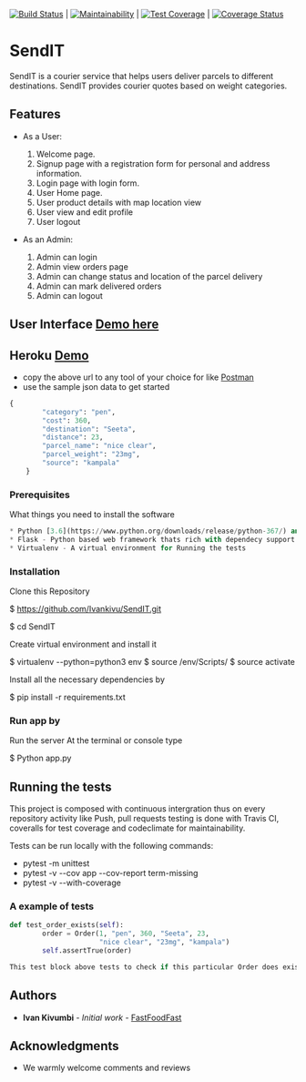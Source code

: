 [![Build Status](https://travis-ci.com/Ivankivu/SendIT.svg?branch=161794702-e4129693-sendit-api)](https://travis-ci.com/Ivankivu/SendIT) | [![Maintainability](https://api.codeclimate.com/v1/badges/e98ad700ef47397de5a0/maintainability)](https://codeclimate.com/github/Ivankivu/SendIT/maintainability) | [![Test Coverage](https://api.codeclimate.com/v1/badges/e98ad700ef47397de5a0/test_coverage)](https://codeclimate.com/github/Ivankivu/SendIT/test_coverage) | [![Coverage Status](https://coveralls.io/repos/github/Ivankivu/SendIT/badge.svg?branch=161794702-e4129693-sendit-api)](https://coveralls.io/github/Ivankivu/SendIT?branch=161794702-e4129693-sendit-api)

# SendIT

SendIT is a courier service that helps users deliver parcels to different destinations. SendIT provides courier quotes based on weight categories.

## Features

* As a User:
    1. Welcome page.
    2. Signup page with a registration form for personal and address information.
    3. Login page with login form.
    4. User Home page.
    5. User product details with map location view
    6. User view and edit profile
    7. User logout

* As an Admin:
    1. Admin can login
    2. Admin view orders page
    3. Admin can change status and location of the parcel delivery
    4. Admin can mark delivered orders
    5. Admin can logout

## User Interface [Demo here](https://ivankivu.github.io/SendIT/UI/)

## Heroku [Demo](https://sendit-api-v1.herokuapp.com/)

* copy the above url to any tool of your choice for like [Postman](https://www.getpostman.com/)
* use the sample json data to get started

```python
{
        "category": "pen",
        "cost": 360,
        "destination": "Seeta",
        "distance": 23,
        "parcel_name": "nice clear",
        "parcel_weight": "23mg",
        "source": "kampala"
    }
```

### Prerequisites

What things you need to install the software

```python
* Python [3.6](https://www.python.org/downloads/release/python-367/) and later- Programming language that lets you work more dynamically
* Flask - Python based web framework thats rich with dependecy support
* Virtualenv - A virtual environment for Running the tests
```

### Installation

Clone this Repository

$ https://github.com/Ivankivu/SendIT.git

$ cd SendIT

Create virtual environment and install it

$ virtualenv --python=python3 env
$ source /env/Scripts/
$ source activate

Install all the necessary dependencies by

$ pip install -r requirements.txt

### Run app by

Run the server At the terminal or console type

$ Python app.py

## Running the tests

This project is composed with continuous intergration thus on every repository activity like Push, pull requests testing is done
with Travis CI, coveralls for test coverage and codeclimate for maintainability.

Tests can be run locally with the following commands:

* pytest -m unittest
* pytest -v --cov app --cov-report term-missing
* pytest -v --with-coverage

### A example of tests

```python
def test_order_exists(self):
        order = Order(1, "pen", 360, "Seeta", 23,
                      "nice clear", "23mg", "kampala")
        self.assertTrue(order)

This test block above tests to check if this particular Order does exist in the list
```

## Authors

* **Ivan Kivumbi** - *Initial work* - [FastFoodFast](https://github.com/Fast-Food-Fast)

## Acknowledgments

* We warmly welcome comments and reviews